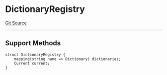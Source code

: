# DictionaryRegistry
[Git Source](https://github.com/metacontract/mc/blob/7db22f6d7abc05705d21c7601fb406ca49c18557/src/devkit/registry/DictionaryRegistry.sol)

---------------------
Support Methods
-----------------------


```solidity
struct DictionaryRegistry {
    mapping(string name => Dictionary) dictionaries;
    Current current;
}
```


